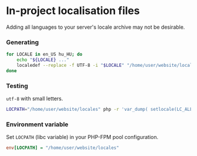 # In-project localisation files

Adding all languages to your server's locale archive may not be desirable.

### Generating

```bash
for LOCALE in en_US hu_HU; do
    echo "${LOCALE} ..."
    localedef --replace -f UTF-8 -i "$LOCALE" "/home/user/website/locales/${LOCALE}.utf-8"
done
```

### Testing

`utf-8` with small letters.

```bash
LOCPATH="/home/user/website/locales" php -r 'var_dump( setlocale(LC_ALL, "hu_HU.utf-8") );'
```

### Environment variable

Set `LOCPATH` (libc variable) in your PHP-FPM pool configuration.

```ini
env[LOCPATH] = "/home/user/website/locales"
```
